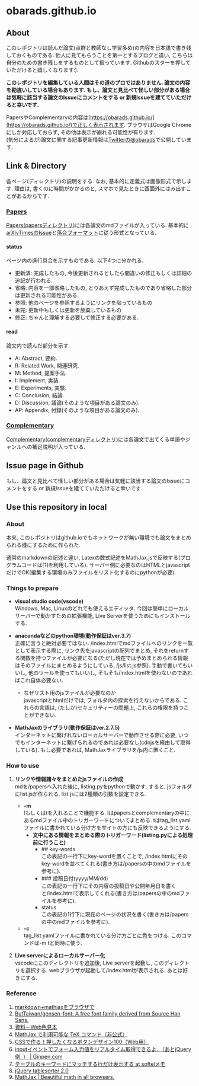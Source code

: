 # obarads.github.io
## About
このレポジトリは読んだ論文(点群と教師なし学習多め)の内容を日本語で書き残しておくものである. 他人に見てもらうことを第一とするブログと違い, こちらは自分のための書き残しをするものとして扱っています. Githubのスターを押していただけると嬉しくなります:). 

**このレポジトリを編集している人間はその道のプロではありません. 論文の内容を勘違いしている場合もあります. もし、論文と見比べて怪しい部分がある場合は気軽に該当する論文のIssueにコメントをする or 新規Issueを建てていただけると幸いです.** 

PapersやComplementaryの内容は[https://obarads.github.io/](https://obarads.github.io/)で正しく表示されます. ブラウザはGoogle Chromeにしか対応しておらず, その他は表示が崩れる可能性が有ります.   
(気分によるが)論文に関する記事更新情報は[Twitterの@obarads](https://twitter.com/obarads)で公開しています.   

## Link & Directory
各ページ(ディレクトリ)の説明をする. なお, 基本的に定義式は画像形式で示します. 理由は, 書くのに時間がかかるのと, スマホで見たときに画面外にはみ出すことがあるからです. 

### [Papers](./papers)
[Papers(papersディレクトリ)](./papers)には各論文のmdファイルが入っている. 基本的に[arXivTimesのIssue](https://github.com/arXivTimes/arXivTimes)と[落合フォーマット](https://www.slideshare.net/Ochyai/1-ftma15?ref=http://lafrenze.hatenablog.com/entry/2015/08/04/120205)に従う形式となっている.   

#### status
ページ内の進行具合を示すものである. 以下4つに分かれる. 
- 更新済: 完成したもの, 今後更新されるとしたら間違いの修正もしくは詳細の追記が行われる. 
- 省略: 内容を一部省略したもの, とりあえず完成したものであり省略した部分は更新される可能性がある. 
- 参照: 他のページを参照するようにリンクを貼っているもの
- 未完: 更新中もしくは更新を放棄しているもの
- 修正: ちゃんと理解する必要して修正する必要がある. 

#### read
論文内で読んだ部分を示す. 
- A: Abstract, 要約. 
- R: Related Work, 関連研究. 
- M: Method, 提案手法. 
- I: Implement, 実装. 
- E: Experiments, 実験. 
- C: Conclusion, 結論. 
- D: Discussion, 議論(そのような項目がある論文のみ).
- AP: Appendix, 付録(そのような項目がある論文のみ).

### [Complementary](./complementary)
[Complementary(complementaryディレクトリ)](./complementary)には各論文で出てくる単語やジャンルへの補足説明が入っている. 

## Issue page in Github
 もし、論文と見比べて怪しい部分がある場合は気軽に該当する論文のIssueにコメントをする or 新規Issueを建てていただけると幸いです.

## Use this repository in local
### About
本来, このレポジトリはgithub.ioでもネットワークが無い環境でも論文をまとめられる様にするために作られた. 

通常のmarkdownの記述と違い, Latexの数式記述をMathJax.jsで反映する(プログラムコードは[1]を利用している). サーバー側に必要なのはHTMLとjavascriptだけでOK(編集する環境のみファイルをリスト化するのにpythonが必要). 

### Things to prepare
- **visual studio code(vscode)**  
    Windows, Mac, Linuxのどれでも使えるエディッタ. 今回は簡単にローカルサーバーで動かすための拡張機能, Live Serverを使うためにもインストールする. 

- **anacondaなどのpython環境(動作保証はver.3.7)**  
    正確に言うと絶対必要ではない. /index.htmlでmdファイルへのリンクを一覧として表示する際に, リンク先をjavascriptの配列でまとめ, それをreturnする関数を持つファイルが必要になる(ただし現在では予めまとめられる情報はそのファイルにまとめるようにしている, /js/list.js参照). 手動で書いてもいいし, 他のツールを使ってもいいし, そもそも/index.htmlを使わないのであればこれ自体必要ない. 
    - なぜリスト用のjsファイルが必要なのか  
        javascriptとhtmlだけでは, フォルダ内の探索を行えないからである. これらの言語は, (たしか)セキュリティーの問題上, これらの権限を持つことができない. 

- **MathJaxのライブラリ(動作保証はver.2.7.5)**  
    インダーネットに繋げれないローカルサーバーで動作させる際に必要, いつでもインターネットに繋げられるのであれば必要なし(cdnjsを経由して取得している). もし必要であれば, MathJaxライブラリを/js内に置くこと. 

### How to use
1. **リンクや情報諸々をまとめたjsファイルの作成**  
    mdを/papersへ入れた後に, listing.pyをpythonで動かす. すると, jsフォルダにlist.jsが作られる. list.jsには2種類の引数を設定できる. 
    - **-m**  
    lもしくはtを入れることで機能する. lはpapersとcomplementaryの中にあるmdファイル中のトリガーワードについてまとめる. tはtag_list.yamlファイルに書かれている分け方をサイトの方にも反映できるようにする. 
        - **文中にある情報をまとめる際のトリガーワード(listing.pyによる処理前に行うこと)** 
            - \#\# key-words  
            この表記の一行下にkey-wordを置くことで, /index.htmlにそのkey-wordを並べてくれる(書き方は/papersの中のmdファイルを参考に). 
            - \#\#\# 投稿日付(yyyy/MM/dd)  
            この表記の一行下にその内容の投稿日や公開年月日を書くと/index.htmlで表示してくれる(書き方は/papersの中のmdファイルを参考に). 
            - status  
            この表記の1行下に現在のページの状況を書く(書き方は/papersの中のmdファイルを参考に). 
    - **-c**  
    tag_list.yamlファイルに書かれている分け方ごとに色をつける. このコマンドは-m tと同時に使う. 

1. **Live serverによるローカルサーバー化**  
    vscodeにこのディレクトリを追加後, Live serverを起動し, このディレクトリを選択する. webブラウザが起動して/index.htmlが表示される. あとは好きにする. 

### Reference
1. [markdown+mathjaxをブラウザで](https://qiita.com/legokichi/items/27b7b865a0ab28b5d530)
2. [ButTaiwan/gensen-font: A free font family derived from Source Han Sans.](https://github.com/ButTaiwan/gensen-font/tree/master/JP)
3. [資料－Web色見本](http://www.geocities.co.jp/HeartLand/8819/webjpcol.html)
4. [MathJax で利用可能な TeX コマンド（非公式）](http://memopad.bitter.jp/web/mathjax/TeXSyntax.html)
5. [CSSで作る！押したくなるボタンデザイン100（Web用）](https://saruwakakun.com/html-css/reference/buttons)
6. [inputイベントでフォーム入力値をリアルタイム取得できるよ. （あとjQuery例. ） | Ginpen.com](https://ginpen.com/2018/01/30/realtime-form-values/)
7. [テーブルのキーワードにマッチする行だけ表示する at softelメモ](https://www.softel.co.jp/blogs/tech/archives/4330)
8. [jQuery tablesorter 2.0](https://mottie.github.io/tablesorter/docs/)
9. [MathJax | Beautiful math in all browsers.](https://www.mathjax.org/)